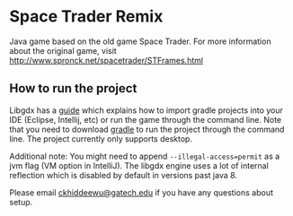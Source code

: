 # Space Trader Remix

Java game based on the old game Space Trader. For more information about the original game, visit http://www.spronck.net/spacetrader/STFrames.html

## How to run the project

Libgdx has a [guide](https://libgdx.com/dev/import-and-running/) which explains how to import gradle projects into your 
IDE (Eclipse, Intellij, etc) or run the game through the command line. Note that you need to download 
[gradle](https://gradle.org/install) to run the project through the command line. The project currently only supports
desktop.

Additional note: You might need to append `--illegal-access=permit` as a jvm flag (VM option in IntelliJ). 
The libgdx engine uses a lot of internal reflection which is disabled by default in versions past java 8.

Please email ckhiddeewu@gatech.edu if you have any questions about setup.